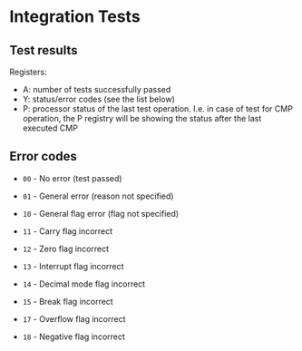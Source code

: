 # Integration Tests

## Test results

Registers:

- A: number of tests successfully passed
- Y: status/error codes (see the list below)
- P: processor status of the last test operation.
  I.e. in case of test for CMP operation, the P registry will be showing
  the status after the last executed CMP

## Error codes

- `00` - No error (test passed)
- `01` - General error (reason not specified)

- `10` - General flag error (flag not specified)
- `11` - Carry flag incorrect
- `12` - Zero flag incorrect
- `13` - Interrupt flag incorrect
- `14` - Decimal mode flag incorrect
- `15` - Break flag incorrect
- `17` - Overflow flag incorrect
- `18` - Negative flag incorrect
